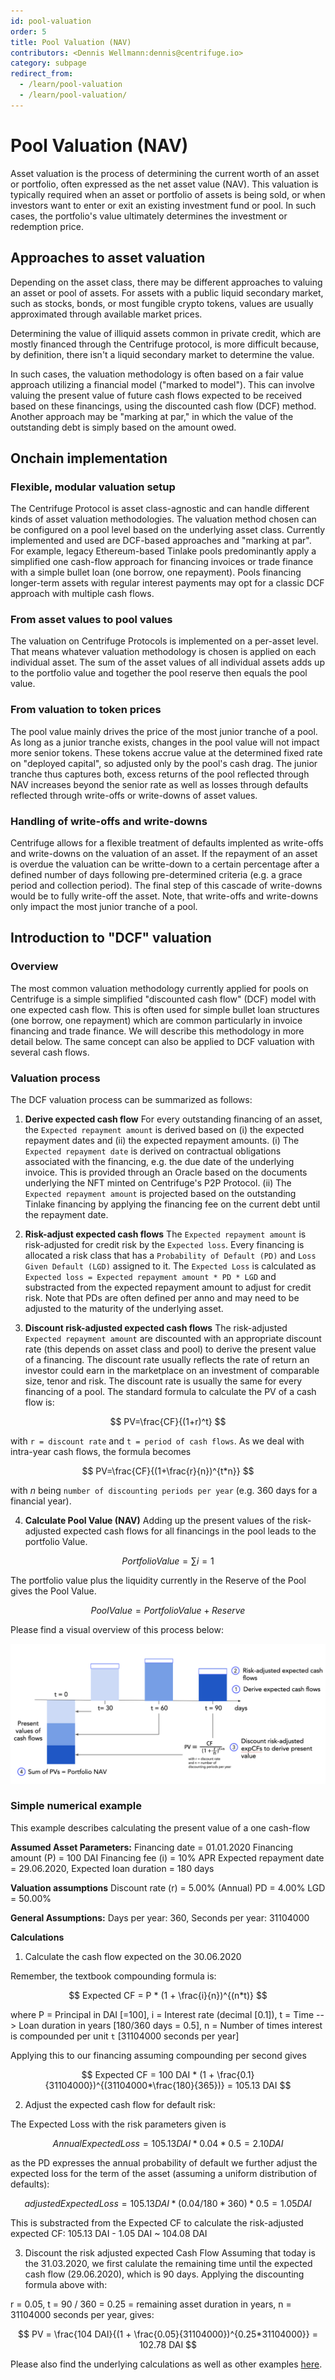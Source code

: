 ```yaml
---
id: pool-valuation
order: 5
title: Pool Valuation (NAV)
contributors: <Dennis Wellmann:dennis@centrifuge.io>
category: subpage
redirect_from:
  - /learn/pool-valuation
  - /learn/pool-valuation/
---
```


# Pool Valuation (NAV)

Asset valuation is the process of determining the current worth of an asset or portfolio, often expressed as the net asset value (NAV). This valuation is typically required when an asset or portfolio of assets is being sold, or when investors want to enter or exit an existing investment fund or pool. In such cases, the portfolio's value ultimately determines the investment or redemption price.

## Approaches to asset valuation

Depending on the asset class, there may be different approaches to valuing an asset or pool of assets. For assets with a public liquid secondary market, such as stocks, bonds, or most fungible crypto tokens, values are usually approximated through available market prices.

Determining the value of illiquid assets common in private credit, which are mostly financed through the Centrifuge protocol, is more difficult because, by definition, there isn't a liquid secondary market to determine the value.

In such cases, the valuation methodology is often based on a fair value approach utilizing a financial model ("marked to model"). This can involve valuing the present value of future cash flows expected to be received based on these financings, using the discounted cash flow (DCF) method. Another approach may be "marking at par," in which the value of the outstanding debt is simply based on the amount owed.

## Onchain implementation

### Flexible, modular valuation setup

The Centrifuge Protocol is asset class-agnostic and can handle different kinds of asset valuation methodologies. The valuation method chosen can be configured on a pool level based on the underlying asset class. Currently implemented and used are DCF-based approaches and "marking at par". For example, legacy Ethereum-based Tinlake pools predominantly apply a simplified one cash-flow approach for financing invoices or trade finance with a simple bullet loan (one borrow, one repayment). Pools financing longer-term assets with regular interest payments may opt for a classic DCF approach with multiple cash flows.

### From asset values to pool values

The valuation on Centrifuge Protocols is implemented on a per-asset level. That means whatever valuation methodology is chosen is applied on each individual asset. The sum of the asset values of all individual assets adds up to the portfolio value and together the pool reserve then equals the pool value.

### From valuation to token prices

The pool value mainly drives the price of the most junior tranche of a pool. As long as a junior tranche exists, changes in the pool value will not impact more senior tokens. These tokens accrue value at the determined fixed rate on "deployed capital", so adjusted only by the pool's cash drag. The junior tranche thus captures both, excess returns of the pool reflected through NAV increases beyond the senior rate as well as losses through defaults reflected through write-offs or write-downs of asset values.

### Handling of write-offs and write-downs

Centrifuge allows for a flexible treatment of defaults implented as write-offs and write-downs on the valuation of an asset. If the repayment of an asset is overdue the valuation can be writte-down to a certain percentage after a defined number of days following pre-determined criteria (e.g. a grace period and collection period). The final step of this cascade of write-downs would be to fully write-off the asset. Note, that write-offs and write-downs only impact the most junior tranche of a pool.

## Introduction to "DCF" valuation

### Overview

The most common valuation methodology currently applied for pools on Centrifuge is a simple simplified "discounted cash flow" (DCF) model with one expected cash flow. This is often used for simple bullet loan structures (one borrow, one repayment) which are common particularly in invoice financing and trade finance. We will describe this methodology in more detail below. The same concept can also be applied to DCF valuation with several cash flows.

### Valuation process

The DCF valuation process can be summarized as follows:

1. **Derive expected cash flow**
   For every outstanding financing of an asset, the `Expected repayment amount` is derived based on (i) the expected repayment dates and (ii) the expected repayment amounts.
   (i) The `Expected repayment date` is derived on contractual obligations associated with the financing, e.g. the due date of the underlying invoice. This is provided through an Oracle based on the documents underlying the NFT minted on Centrifuge's P2P Protocol.
   (ii) The `Expected repayment amount` is projected based on the outstanding Tinlake financing by applying the financing fee on the current debt until the repayment date.

2. **Risk-adjust expected cash flows**
   The `Expected repayment amount` is risk-adjusted for credit risk by the `Expected loss`. Every financing is allocated a risk class that has a `Probability of Default (PD)` and `Loss Given Default (LGD)` assigned to it. The `Expected Loss` is calculated as `Expected loss = Expected repayment amount * PD * LGD` and substracted from the expected repayment amount to adjust for credit risk. Note that PDs are often defined per anno and may need to be adjusted to the maturity of the underlying asset.

3. **Discount risk-adjusted expected cash flows**
   The risk-adjusted `Expected repayment amount` are discounted with an appropriate discount rate (this depends on asset class and pool) to derive the present value of a financing. The discount rate usually reflects the rate of return an investor could earn in the marketplace on an investment of comparable size, tenor and risk. The discount rate is usually the same for every financing of a pool.
   The standard formula to calculate the PV of a cash flow is:

$$
PV=\frac{CF}{(1+r)^t}
$$

with `r = discount rate` and `t = period of cash flows`. As we deal with intra-year cash flows, the formula becomes

$$
PV=\frac{CF}{(1+\frac{r}{n})^{t*n}}
$$

with $n$ being `number of discounting periods per year` (e.g. 360 days for a financial year).

4. **Calculate Pool Value (NAV)**
   Adding up the present values of the risk-adjusted expected cash flows for all financings in the pool leads to the portfolio Value.

$$
Portfolio Value = \sum{i=1}{}{}
$$

The portfolio value plus the liquidity currently in the Reserve of the Pool gives the Pool Value.

$$
Pool Value = Portfolio Value + Reserve
$$

Please find a visual overview of this process below:

![Valuation](./images/calculate_NAV.png#width=80%;)

### Simple numerical example

This example describes calculating the present value of a one cash-flow

**Assumed Asset Parameters:**
Financing date = 01.01.2020
Financing amount (P) = 100 DAI
Financing fee (i) = 10% APR
Expected repayment date = 29.06.2020,
Expected loan duration = 180 days

**Valuation assumptions**
Discount rate (r) = 5.00%
(Annual) PD = 4.00%
LGD = 50.00%

**General Assumptions:**
Days per year: 360,
Seconds per year: 31104000

**Calculations**

1. Calculate the cash flow expected on the 30.06.2020

Remember, the textbook compounding formula is:

$$
Expected CF = P * (1 + \frac{i}{n})^{(n*t)}
$$

where
P = Principal in DAI [=100],
i = Interest rate (decimal [0.1]),
t = Time --> Loan duration in years [180/360 days = 0.5],
n = Number of times interest is compounded per unit `t` [31104000 seconds per year]

Applying this to our financing assuming compounding per second gives

$$
Expected CF = 100 DAI * (1 + \frac{0.1}{31104000})^{(31104000*\frac{180}{365})} = 105.13 DAI
$$

2. Adjust the expected cash flow for default risk:

The Expected Loss with the risk parameters given is

$$
Annual Expected Loss = 105.13 DAI * 0.04 * 0.5 = 2.10 DAI
$$

as the PD expresses the annual probability of default we further adjust the expected loss for the term of the asset (assuming a uniform distribution of defaults):

$$
adjusted Expected Loss = 105.13 DAI * (0.04/180*360) * 0.5 = 1.05 DAI
$$

This is substracted from the Expected CF to calculate the risk-adjusted expected CF: 105.13 DAI - 1.05 DAI ~ 104.08 DAI

3. Discount the risk adjusted expected Cash Flow
   Assuming that today is the 31.03.2020, we first calulate the remaining time until the expected cash flow (29.06.2020), which is 90 days. Applying the discounting formula above with:

r = 0.05,
t = 90 / 360 = 0.25 = remaining asset duration in years,
n = 31104000 seconds per year,
gives:

$$
PV = \frac{104 DAI}{(1 + \frac{0.05}{31104000})^{0.25*31104000}} = 102.78 DAI
$$

Please also find the underlying calculations as well as other examples [here](https://docs.google.com/spreadsheets/d/1O124ru0MsdKLsOjRRUqlb4zAoIC5RNgNfQpxbAv1wNw/edit#gid=1005868729).
